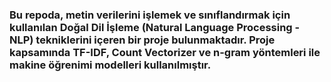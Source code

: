 ### Bu repoda, metin verilerini işlemek ve sınıflandırmak için kullanılan Doğal Dil İşleme (Natural Language Processing - NLP) tekniklerini içeren bir proje bulunmaktadır. Proje kapsamında TF-IDF, Count Vectorizer ve n-gram yöntemleri ile makine öğrenimi modelleri kullanılmıştır.

